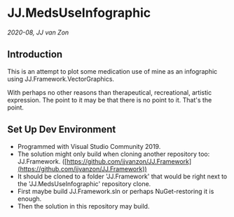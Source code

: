 JJ.MedsUseInfographic
=====================
*2020-08, JJ van Zon*

Introduction
------------
This is an attempt to plot some medication use of mine as an infographic using JJ.Framework.VectorGraphics.

With perhaps no other reasons than therapeutical, recreational, artistic expression. The point to it may be that there is no point to it. That's the point.


Set Up Dev Environment
----------------------
* Programmed with Visual Studio Community 2019.
* The solution might only build when cloning another repository too: JJ.Framework. ([https://github.com/jjvanzon/JJ.Framework](https://github.com/jjvanzon/JJ.Framework))
* It should be cloned to a folder 'JJ.Framework' that would be right next to the 'JJ.MedsUseInfographic' repository clone.
* First maybe build JJ.Framework.sln or perhaps NuGet-restoring it is enough.
* Then the solution in this repository may build.